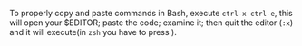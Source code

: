 To properly copy and paste commands in Bash, execute ```ctrl-x ctrl-e```, this will open your $EDITOR; paste the code; examine it; then quit the editor (```:x```) and it will execute(in ```zsh``` you have to press <ENTER>).
